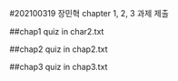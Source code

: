 #202100319 장민혁 chapter 1, 2, 3 과제 제출



##chap1 quiz in char2.txt

##chap2 quiz in chap2.txt

##chap3 quiz in chap3.txt